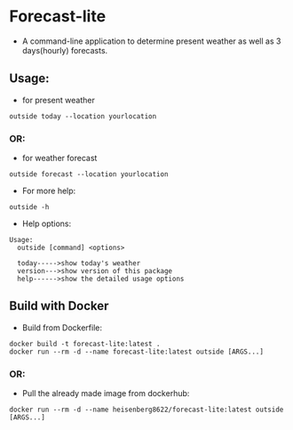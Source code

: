 # Forecast-lite
* A command-line application to determine present weather as well as 3 days(hourly) forecasts.

## Usage:
* for present weather
```
outside today --location yourlocation
```
### OR:
* for weather forecast
```
outside forecast --location yourlocation
```
* For more help:
```
outside -h
```
* Help options:
```
Usage:
  outside [command] <options>

  today----->show today's weather
  version--->show version of this package
  help------>show the detailed usage options
```

## Build with Docker

* Build from Dockerfile:
```
docker build -t forecast-lite:latest .
docker run --rm -d --name forecast-lite:latest outside [ARGS...]
```

### OR:
* Pull the already made image from dockerhub:
```
docker run --rm -d --name heisenberg8622/forecast-lite:latest outside [ARGS...]
```
